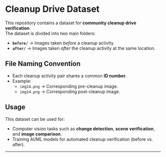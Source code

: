 # Cleanup Drive Dataset

This repository contains a dataset for **community cleanup drive verification**.  
The dataset is divided into two main folders:

- **`before/`** → Images taken *before* a cleanup activity.  
- **`after/`** → Images taken *after* the cleanup activity at the same location.  



## File Naming Convention
- Each cleanup activity pair shares a common **ID number**.  
- Example:  
  - `img14.png` → Corresponding pre-cleanup image.  
  - `img14.png` → Corresponding post-cleanup image.  

## Usage
This dataset can be used for:
- Computer vision tasks such as **change detection**, **scene verification**, and **image comparison**.  
- Training AI/ML models for automated cleanup verification (before vs. after).  

---


